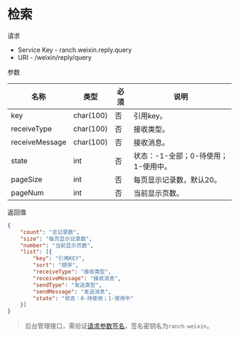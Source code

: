 # 检索

请求
- Service Key - ranch.weixin.reply.query
- URI - /weixin/reply/query

参数

|名称|类型|必须|说明|
|---|---|---|---|
|key|char(100)|否|引用key。|
|receiveType|char(100)|否|接收类型。|
|receiveMessage|char(100)|否|接收消息。|
|state|int|否|状态：-1-全部；0-待使用；1-使用中。|
|pageSize|int|否|每页显示记录数，默认20。|
|pageNum|int|否|当前显示页数。|

返回值
```json
{
    "count": "总记录数",
    "size": "每页显示记录数",
    "number": "当前显示页数",
    "list": [{
        "key": "引用KEY",
        "sort": "顺序",
        "receiveType": "接收类型",
        "receiveMessage": "接收消息",
        "sendType": "发送类型",
        "sendMessage": "发送消息",
        "state": "状态：0-待使用；1-使用中"
    }]
}
```

> 后台管理接口，需验证[请求参数签名](https://github.com/heisedebaise/tephra/blob/master/tephra-ctrl/doc/sign.md)，签名密钥名为`ranch-weixin`。
